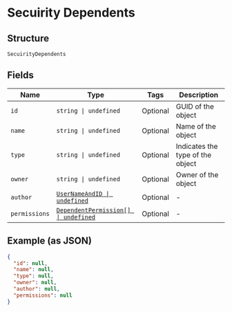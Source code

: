 
# Secuirity Dependents

## Structure

`SecuirityDependents`

## Fields

| Name | Type | Tags | Description |
|  --- | --- | --- | --- |
| `id` | `string \| undefined` | Optional | GUID of the object |
| `name` | `string \| undefined` | Optional | Name of the object |
| `type` | `string \| undefined` | Optional | Indicates the type of the object |
| `owner` | `string \| undefined` | Optional | Owner of the object |
| `author` | [`UserNameAndID \| undefined`](../../doc/models/user-name-and-id.md) | Optional | - |
| `permissions` | [`DependentPermission[] \| undefined`](../../doc/models/dependent-permission.md) | Optional | - |

## Example (as JSON)

```json
{
  "id": null,
  "name": null,
  "type": null,
  "owner": null,
  "author": null,
  "permissions": null
}
```

